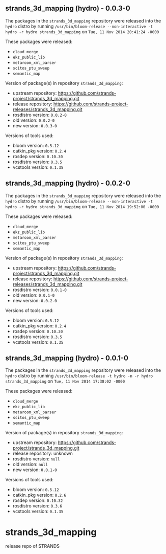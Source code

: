 ## strands_3d_mapping (hydro) - 0.0.3-0

The packages in the `strands_3d_mapping` repository were released into the `hydro` distro by running `/usr/bin/bloom-release --non-interactive -t hydro -r hydro strands_3d_mapping` on `Tue, 11 Nov 2014 20:41:24 -0000`

These packages were released:
- `cloud_merge`
- `ekz_public_lib`
- `metaroom_xml_parser`
- `scitos_ptu_sweep`
- `semantic_map`

Version of package(s) in repository `strands_3d_mapping`:
- upstream repository: https://github.com/strands-project/strands_3d_mapping.git
- release repository: https://github.com/strands-project-releases/strands_3d_mapping.git
- rosdistro version: `0.0.2-0`
- old version: `0.0.2-0`
- new version: `0.0.3-0`

Versions of tools used:
- bloom version: `0.5.12`
- catkin_pkg version: `0.2.4`
- rosdep version: `0.10.30`
- rosdistro version: `0.3.5`
- vcstools version: `0.1.35`


## strands_3d_mapping (hydro) - 0.0.2-0

The packages in the `strands_3d_mapping` repository were released into the `hydro` distro by running `/usr/bin/bloom-release --non-interactive -t hydro -r hydro strands_3d_mapping` on `Tue, 11 Nov 2014 19:52:00 -0000`

These packages were released:
- `cloud_merge`
- `ekz_public_lib`
- `metaroom_xml_parser`
- `scitos_ptu_sweep`
- `semantic_map`

Version of package(s) in repository `strands_3d_mapping`:
- upstream repository: https://github.com/strands-project/strands_3d_mapping.git
- release repository: https://github.com/strands-project-releases/strands_3d_mapping.git
- rosdistro version: `0.0.1-0`
- old version: `0.0.1-0`
- new version: `0.0.2-0`

Versions of tools used:
- bloom version: `0.5.12`
- catkin_pkg version: `0.2.4`
- rosdep version: `0.10.30`
- rosdistro version: `0.3.5`
- vcstools version: `0.1.35`


## strands_3d_mapping (hydro) - 0.0.1-0

The packages in the `strands_3d_mapping` repository were released into the `hydro` distro by running `/usr/bin/bloom-release -t hydro -n -r hydro strands_3d_mapping` on `Tue, 11 Nov 2014 17:38:02 -0000`

These packages were released:
- `cloud_merge`
- `ekz_public_lib`
- `metaroom_xml_parser`
- `scitos_ptu_sweep`
- `semantic_map`

Version of package(s) in repository `strands_3d_mapping`:
- upstream repository: https://github.com/strands-project/strands_3d_mapping.git
- release repository: unknown
- rosdistro version: `null`
- old version: `null`
- new version: `0.0.1-0`

Versions of tools used:
- bloom version: `0.5.12`
- catkin_pkg version: `0.2.6`
- rosdep version: `0.10.32`
- rosdistro version: `0.3.6`
- vcstools version: `0.1.35`


strands_3d_mapping
==================

release repo of STRANDS
